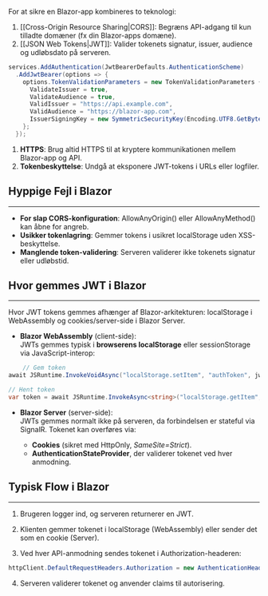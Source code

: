 For at sikre en Blazor-app kombineres to teknologi:

1. [[Cross-Origin Resource Sharing|CORS]]: Begræns API-adgang til kun tilladte domæner (fx din Blazor-apps domæne).
2. [[JSON Web Tokens|JWT]]: Valider tokenets signatur, issuer, audience og udløbsdato på serveren.

```csharp
services.AddAuthentication(JwtBearerDefaults.AuthenticationScheme)
  .AddJwtBearer(options => {
    options.TokenValidationParameters = new TokenValidationParameters {
      ValidateIssuer = true,
      ValidateAudience = true,
      ValidIssuer = "https://api.example.com",
      ValidAudience = "https://blazor-app.com",
      IssuerSigningKey = new SymmetricSecurityKey(Encoding.UTF8.GetBytes("hemmelig_nøgle"))
    };
  });
```

1. **HTTPS**: Brug altid HTTPS til at kryptere kommunikationen mellem Blazor-app og API.
2. **Tokenbeskyttelse**: Undgå at eksponere JWT-tokens i URLs eller logfiler.


## Hyppige Fejl i Blazor
---
- **For slap CORS-konfiguration**: AllowAnyOrigin() eller AllowAnyMethod() kan åbne for angreb.
- **Usikker tokenlagring**: Gemmer tokens i usikret localStorage uden XSS-beskyttelse.
- **Manglende token-validering**: Serveren validerer ikke tokenets signatur eller udløbstid.

## Hvor gemmes JWT i Blazor
---
Hvor JWT tokens gemmes afhænger af Blazor-arkitekturen: localStorage i WebAssembly og cookies/server-side i Blazor Server.

- **Blazor WebAssembly** (client-side):  
    JWTs gemmes typisk i **browserens localStorage** eller sessionStorage via JavaScript-interop:
```csharp
    // Gem token
await JSRuntime.InvokeVoidAsync("localStorage.setItem", "authToken", jwtToken);

// Hent token
var token = await JSRuntime.InvokeAsync<string>("localStorage.getItem", "authToken");
```

- **Blazor Server** (server-side):  
    JWTs gemmes normalt ikke på serveren, da forbindelsen er stateful via SignalR. Tokenet kan overføres via:
    
    - **Cookies** (sikret med HttpOnly, _SameSite=Strict_).
    - **AuthenticationStateProvider**, der validerer tokenet ved hver anmodning.


## Typisk Flow i Blazor
---
1. Brugeren logger ind, og serveren returnerer en JWT.
    
2. Klienten gemmer tokenet i localStorage (WebAssembly) eller sender det som en cookie (Server).
    
3. Ved hver API-anmodning sendes tokenet i Authorization-headeren:
```csharp
httpClient.DefaultRequestHeaders.Authorization = new AuthenticationHeaderValue("Bearer",jwtToken);
```

4. Serveren validerer tokenet og anvender claims til autorisering.